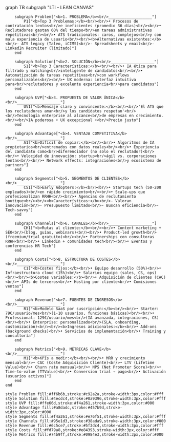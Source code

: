 graph TB
    subgraph "LTI - LEAN CANVAS"
        
        subgraph Problem["<b>1. PROBLEMA</b><br/>___________________"]
            P1["<b>Top 3 Problemas:</b><br/><br/>• Procesos de contratación lentos<br/>e ineficientes (promedio 36 días)<br/><br/>• Reclutadores gastan 60% del tiempo<br/>en tareas administrativas repetitivas<br/><br/>• ATS tradicionales: caros, complejos<br/>y con mala experiencia de usuario<br/><br/><b>Alternativas existentes:</b><br/>- ATS legacy (Taleo, iCIMS)<br/>- Spreadsheets y email<br/>- LinkedIn Recruiter (limitado)"]
        end

        subgraph Solution["<b>2. SOLUCIÓN</b><br/>___________________"]
            S1["<b>Top 3 Características:</b><br/><br/>• IA ética para filtrado y matching<br/>inteligente de candidatos<br/><br/>• Automatización de tareas repetitivas<br/>con workflows personalizables<br/><br/>• UX moderna: interfaz intuitiva para<br/>reclutadores y excelente experiencia<br/>para candidatos"]
        end

        subgraph UVP["<b>3. PROPUESTA DE VALOR ÚNICA</b><br/>___________________"]
            UV1["<b>Mensaje claro y convincente:</b><br/><br/>'El ATS que los reclutadores aman<br/>y los candidatos respetan'<br/><br/>Tecnología enterprise al alcance<br/>de empresas en crecimiento.<br/><br/>IA poderosa + UX excepcional +<br/>Precio justo"]
        end

        subgraph Advantage["<b>4. VENTAJA COMPETITIVA</b><br/>___________________"]
            A1["<b>Difícil de copiar:</b><br/><br/>• Algoritmos de IA propietarios<br/>entrenados con datos reales<br/><br/>• Experiencia del candidato como<br/>diferenciador (no solo el reclutador)<br/><br/>• Velocidad de innovación: startup<br/>ágil vs. corporaciones lentas<br/><br/>• Network effects: integraciones<br/>y ecosistema de partners"]
        end

        subgraph Segments["<b>5. SEGMENTOS DE CLIENTES</b><br/>___________________"]
            CS1["<b>Early Adopters:</b><br/><br/>• Startups tech (50-200 empleados)<br/>en rápido crecimiento<br/><br/>• Scale-ups que profesionalizan RRHH<br/><br/>• Agencias de reclutamiento boutique<br/><br/><b>Características:</b><br/>- Valoran innovación<br/>- Presupuesto limitado<br/>- Buscan eficiencia<br/>- Tech-savvy"]
        end

        subgraph Channels["<b>6. CANALES</b><br/>___________________"]
            CH1["<b>Rutas al cliente:</b><br/><br/>• Content marketing + SEO<br/>(blog, guías, webinars)<br/><br/>• Product-led growth<br/>(freemium/trial gratuito)<br/><br/>• Partnerships con consultoras RRHH<br/><br/>• LinkedIn + comunidades tech<br/><br/>• Eventos y conferencias HR Tech"]
        end

        subgraph Costs["<b>8. ESTRUCTURA DE COSTES</b><br/>___________________"]
            C1["<b>Costes fijos:</b><br/>• Equipo desarrollo (50%)<br/>• Infraestructura cloud (15%)<br/>• Salarios equipo (sales, CS, ops)<br/><br/><b>Costes variables:</b><br/>• Adquisición de clientes (CAC)<br/>• APIs de terceros<br/>• Hosting por cliente<br/>• Comisiones ventas"]
        end

        subgraph Revenue["<b>7. FUENTES DE INGRESOS</b><br/>___________________"]
            R1["<b>Modelo SaaS por suscripción:</b><br/><br/>• Starter: 79€/usuario/mes<br/>(1-10 usuarios, funciones básicas)<br/><br/>• Professional: 129€/usuario/mes<br/>(IA avanzada, integraciones, CS)<br/><br/>• Enterprise: personalizado<br/>(SLA, onboarding, customización)<br/><br/><b>Ingresos adicionales:</b><br/>• Add-ons (background checks)<br/>• Servicios de implementación<br/>• Training y consultoría"]
        end

        subgraph Metrics["<b>9. MÉTRICAS CLAVE</b><br/>___________________"]
            M1["<b>KPIs a medir:</b><br/><br/>• MRR y crecimiento mensual<br/>• CAC (Coste Adquisición Cliente)<br/>• LTV (Lifetime Value)<br/>• Churn rate mensual<br/>• NPS (Net Promoter Score)<br/>• Time-to-value (TTValue)<br/>• Conversion trial → pago<br/>• Activación (usuarios activos)"]
        end
    end

    style Problem fill:#ff6b6b,stroke:#c92a2a,stroke-width:3px,color:#fff
    style Solution fill:#4ecdc4,stroke:#0a9396,stroke-width:3px,color:#fff
    style UVP fill:#ffe66d,stroke:#f4a261,stroke-width:3px,color:#000
    style Advantage fill:#a8dadc,stroke:#457b9d,stroke-width:3px,color:#000
    style Segments fill:#f4a261,stroke:#e76f51,stroke-width:3px,color:#fff
    style Channels fill:#95e1d3,stroke:#38ada9,stroke-width:3px,color:#000
    style Revenue fill:#6c5ce7,stroke:#5f3dc4,stroke-width:3px,color:#fff
    style Costs fill:#fd79a8,stroke:#e84393,stroke-width:3px,color:#fff
    style Metrics fill:#74b9ff,stroke:#0984e3,stroke-width:3px,color:#000
